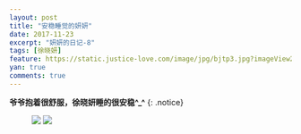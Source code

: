 ```yaml
---
layout: post
title: "安稳睡觉的妍妍"
date: 2017-11-23
excerpt: "妍妍的日记-8"
tags: [徐晓妍]
feature: https://static.justice-love.com/image/jpg/bjtp3.jpg?imageView2/1/w/1200/h/500
yan: true
comments: true
---
```


**爷爷抱着很舒服，徐晓妍睡的很安稳^_^**
{: .notice}
<figure>
    <a href="{{ site.staticUrl }}/yanyan/image/IMG_1763.JPG"><img src="{{ site.staticUrl }}/yanyan/image/IMG_1763.JPG" /></a>
	<a href="{{ site.staticUrl }}/yanyan/image/IMG_1764.JPG"><img src="{{ site.staticUrl }}/yanyan/image/IMG_1764.JPG" /></a>
</figure>